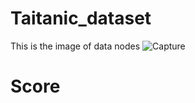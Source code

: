 # Taitanic_dataset
This is the image of data nodes
![Capture](https://github.com/Tamalbha/Taitanic_dataset/assets/133376660/102871c1-56fd-4c3e-a13e-bd7246c9e646)
# Score
